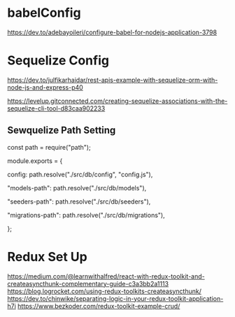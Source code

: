 # babelConfig

https://dev.to/adebayoileri/configure-babel-for-nodejs-application-3798


# Sequelize Config
https://dev.to/julfikarhaidar/rest-apis-example-with-sequelize-orm-with-node-js-and-express-p40


https://levelup.gitconnected.com/creating-sequelize-associations-with-the-sequelize-cli-tool-d83caa902233



## Sewquelize Path Setting
const path = require("path");

module.exports = {

  config: path.resolve("./src/db/config", "config.js"),
  
  "models-path": path.resolve("./src/db/models"),
  
  "seeders-path": path.resolve("./src/db/seeders"),
  
  "migrations-path": path.resolve("./src/db/migrations"),
  
};

# Redux Set Up
https://medium.com/@learnwithalfred/react-with-redux-toolkit-and-createasyncthunk-complementary-guide-c3a3bb2a1113
https://blog.logrocket.com/using-redux-toolkits-createasyncthunk/
https://dev.to/chinwike/separating-logic-in-your-redux-toolkit-application-h7i
https://www.bezkoder.com/redux-toolkit-example-crud/

